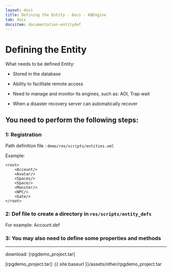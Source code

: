 ```yaml
---
layout: docs
title: Defining the Entity · Docs · KBEngine
tab: docs
docsitem: documentation-entitydef
---
```


Defining the Entity
====================

What needs to be defined Entity:

* Stored in the database

* Ability to facilitate remote access

* Need to manage and monitor its engines, such as: AOI, Trap wait

* When a disaster recovery server can automatically recover


You need to perform the following steps:
-----------------------------------------

### 1: Registration

Path definition file : `demo/res/scripts/entities.xml`

Example:

	<root>
		<Account/>
		<Avatar/>
		<Spaces/>
		<Space/>
		<Monster/>
		<NPC/>
		<Gate/>
	</root>


### 2: Def file to create a directory in `res/scripts/entity_defs`

For example: Account.def


### 3: You may also need to define some properties and methods









-----------------------------------------------

download: 
[rpgdemo_project.tar]



[rpgdemo_project.tar]: {{ site.baseurl }}/assets/other/rpgdemo_project.tar